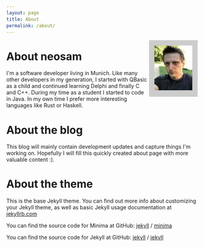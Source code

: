 ```yaml
---
layout: page
title: About
permalink: /about/
---
```


<div style="float: right; display: block; padding: 1em; background-color: #CCC; ">
<img src="/assets/neosam_sm.jpg" width="100" height="auto" alt="me"/>
</div>

# About neosam
I'm a software developer living in Munich. Like many other developers in my generation,
I started with QBasic as a child and continued learning Delphi and finally C and C++.
During my time as a student I started to code in Java.  In my own time I prefer more
interesting languages like Rust or Haskell.

# About the blog

This blog will mainly contain development updates and capture things I'm working on.
Hopefully I will fill this quickly created about page with more valuable content :).


# About the theme

This is the base Jekyll theme. You can find out more info about customizing your Jekyll theme, as well as basic Jekyll usage documentation at [jekyllrb.com](https://jekyllrb.com/)

You can find the source code for Minima at GitHub:
[jekyll][jekyll-organization] /
[minima](https://github.com/jekyll/minima)

You can find the source code for Jekyll at GitHub:
[jekyll][jekyll-organization] /
[jekyll](https://github.com/jekyll/jekyll)


[jekyll-organization]: https://github.com/jekyll
